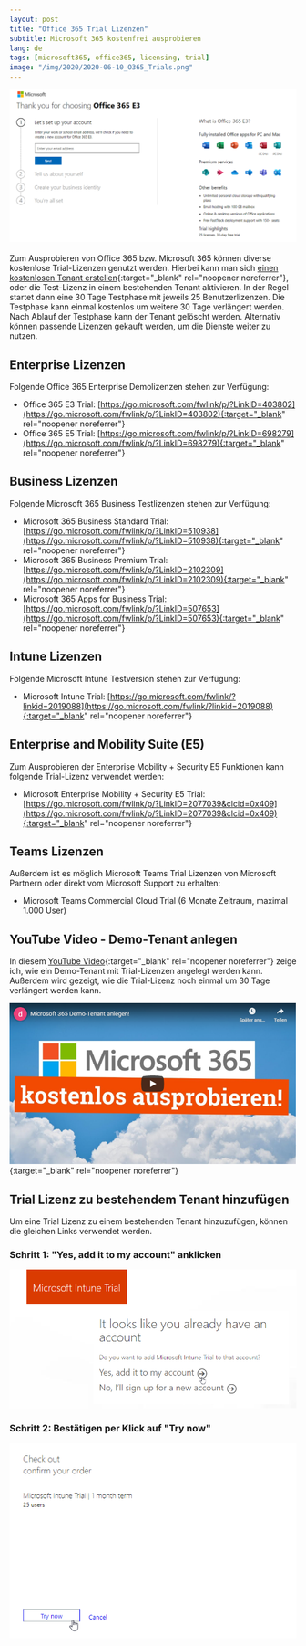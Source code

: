 ```yaml
---
layout: post
title: "Office 365 Trial Lizenzen"
subtitle: Microsoft 365 kostenfrei ausprobieren
lang: de
tags: [microsoft365, office365, licensing, trial]
image: "/img/2020/2020-06-10_O365_Trials.png"
---
```

![Office 365 Trial Registration](/img/2020/2020-06-10_O365_Trials.png "Office 365 Trial Registration")<br /><br />
Zum Ausprobieren von Office 365 bzw. Microsoft 365 können diverse kostenlose Trial-Lizenzen genutzt werden. Hierbei kann man sich [einen kostenlosen Tenant erstellen](https://www.youtube.com/watch?v=gCS2RkGWNjA){:target="_blank" rel="noopener noreferrer"}, oder die Test-Lizenz in einem bestehenden Tenant aktivieren. In der Regel startet dann eine 30 Tage Testphase mit jeweils 25 Benutzerlizenzen. Die Testphase kann einmal kostenlos um weitere 30 Tage verlängert werden. Nach Ablauf der Testphase kann der Tenant gelöscht werden. Alternativ können passende Lizenzen gekauft werden, um die Dienste weiter zu nutzen.

## Enterprise Lizenzen

Folgende Office 365 Enterprise Demolizenzen stehen zur Verfügung:

- Office 365 E3 Trial: [https://go.microsoft.com/fwlink/p/?LinkID=403802](https://go.microsoft.com/fwlink/p/?LinkID=403802){:target="_blank" rel="noopener noreferrer"}
- Office 365 E5 Trial: [https://go.microsoft.com/fwlink/p/?LinkID=698279](https://go.microsoft.com/fwlink/p/?LinkID=698279){:target="_blank" rel="noopener noreferrer"}

## Business Lizenzen

Folgende Microsoft 365 Business Testlizenzen stehen zur Verfügung:

- Microsoft 365 Business Standard Trial: [https://go.microsoft.com/fwlink/p/?LinkID=510938](https://go.microsoft.com/fwlink/p/?LinkID=510938){:target="_blank" rel="noopener noreferrer"}
- Microsoft 365 Business Premium Trial: [https://go.microsoft.com/fwlink/p/?LinkID=2102309](https://go.microsoft.com/fwlink/p/?LinkID=2102309){:target="_blank" rel="noopener noreferrer"}
- Microsoft 365 Apps for Business Trial: [https://go.microsoft.com/fwlink/p/?LinkID=507653](https://go.microsoft.com/fwlink/p/?LinkID=507653){:target="_blank" rel="noopener noreferrer"}

## Intune Lizenzen

Folgende Microsoft Intune Testversion stehen zur Verfügung:

- Microsoft Intune Trial: [https://go.microsoft.com/fwlink/?linkid=2019088](https://go.microsoft.com/fwlink/?linkid=2019088){:target="_blank" rel="noopener noreferrer"}

## Enterprise and Mobility Suite (E5)

Zum Ausprobieren der Enterprise Mobility + Security E5 Funktionen kann folgende Trial-Lizenz verwendet werden:

- Microsoft Enterprise Mobility + Security E5 Trial: [https://go.microsoft.com/fwlink/p/?LinkID=2077039&clcid=0x409](https://go.microsoft.com/fwlink/p/?LinkID=2077039&clcid=0x409){:target="_blank" rel="noopener noreferrer"}

## Teams Lizenzen

Außerdem ist es möglich Microsoft Teams Trial Lizenzen von Microsoft Partnern oder direkt vom Microsoft Support zu erhalten:

- Microsoft Teams Commercial Cloud Trial (6 Monate Zeitraum, maximal 1.000 User)

## YouTube Video - Demo-Tenant anlegen

In diesem [YouTube Video](https://www.youtube.com/watch?v=gCS2RkGWNjA){:target="_blank" rel="noopener noreferrer"} zeige ich, wie ein Demo-Tenant mit Trial-Lizenzen angelegt werden kann. Außerdem wird gezeigt, wie die Trial-Lizenz noch einmal um 30 Tage verlängert werden kann.

[![Microsoft 365 Demo-Tenant anlegen! (YouTube)](/img/2020/2020-07-28_yt_M365_ausprobieren.png "Microsoft 365 Demo-Tenant anlegen! (YouTube)")](https://www.youtube.com/watch?v=gCS2RkGWNjA){:target="_blank" rel="noopener noreferrer"}

## Trial Lizenz zu bestehendem Tenant hinzufügen

Um eine Trial Lizenz zu einem bestehenden Tenant hinzuzufügen, können die gleichen Links verwendet werden.

### Schritt 1: "Yes, add it to my account" anklicken

![Microsoft 365 Trial Lizenz zu bestehenden Tenant hinzufügen (1)](/img/2020/2020-07-28_IntuneTrial_1.png "Microsoft 365 Trial Lizenz zu bestehenden Tenant hinzufügen (1)")

### Schritt 2: Bestätigen per Klick auf "Try now"

![Microsoft 365 Trial Lizenz zu bestehenden Tenant hinzufügen (2)](/img/2020/2020-07-28_IntuneTrial_2.png "Microsoft 365 Trial Lizenz zu bestehenden Tenant hinzufügen (2)")